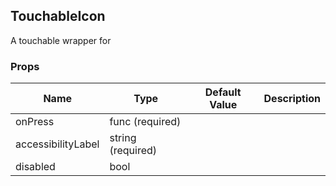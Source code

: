 ## TouchableIcon 
 
A touchable wrapper for <Icon />
 ### Props
Name | Type | Default Value | Description
--- | --- | --- | --- 
onPress | func  (required) |   | 
accessibilityLabel | string  (required) |   | 
disabled | bool  |   | 
 
